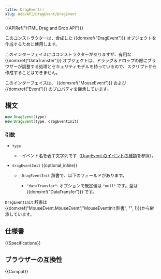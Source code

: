 ```yaml
---
title: DragEvent()
slug: Web/API/DragEvent/DragEvent
---
```


{{APIRef("HTML Drag and Drop API")}}

このコンストラクターは、合成した {{domxref("DragEvent")}} オブジェクトを作成するために使用します。

このインターフェイスにはコンストラクターがありますが、有用な {{domxref("DataTransfer")}} オブジェクトは、ドラッグ＆ドロップの際にブラウザーが調整する処理とセキュリティモデルを持っているので、スクリプトから作成することはできません。

このインターフェイスは、 {{domxref("MouseEvent")}} および {{domxref("Event")}} のプロパティを継承しています。

## 構文

```js
new DragEvent(type)
new DragEvent(type, dragEventInit)
```

### 引数

- `type`
  - : イベント名を表す文字列です（[DragEvent のイベントの種類](/ja/docs/Web/API/DragEvent#イベントの種類)を参照）。

- `dragEventInit` {{optional_inline}}

  - : `DragEventInit` 辞書で、以下のフィールドがあります。

    - `"dataTransfer"`: オプションで既定値は `"null"` です。型は {{domxref("DataTransfer")}} です。

`DragEventInit` 辞書は {{domxref("MouseEvent.MouseEvent","MouseEventInit 辞書", "", 1)}}から継承しています。

## 仕様書

{{Specifications}}

## ブラウザーの互換性

{{Compat}}
